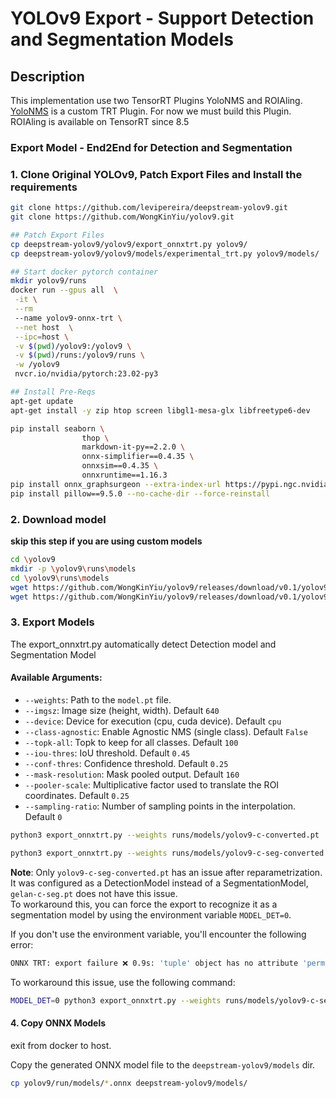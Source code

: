 # YOLOv9 Export - Support Detection and Segmentation Models


## Description
This implementation use two TensorRT Plugins YoloNMS and ROIAling.<br>
[YoloNMS](https://github.com/levipereira/TensorRT/tree/release/8.6/plugin/yoloNMSPlugin) is a custom TRT Plugin. For now we must build this Plugin.<br>
ROIAling is available on TensorRT since 8.5

### Export Model - End2End for Detection and Segmentation

### 1. Clone Original YOLOv9, Patch Export Files and Install the requirements

```bash
git clone https://github.com/levipereira/deepstream-yolov9.git
git clone https://github.com/WongKinYiu/yolov9.git

## Patch Export Files
cp deepstream-yolov9/yolov9/export_onnxtrt.py yolov9/
cp deepstream-yolov9/yolov9/models/experimental_trt.py yolov9/models/

## Start docker pytorch container
mkdir yolov9/runs
docker run --gpus all  \
 -it \
 --rm
 --name yolov9-onnx-trt \
 --net host  \
 --ipc=host \
 -v $(pwd)/yolov9:/yolov9 \
 -v $(pwd)/runs:/yolov9/runs \
 -w /yolov9
 nvcr.io/nvidia/pytorch:23.02-py3

## Install Pre-Reqs 
apt-get update 
apt-get install -y zip htop screen libgl1-mesa-glx libfreetype6-dev

pip install seaborn \
                thop \
                markdown-it-py==2.2.0 \
                onnx-simplifier==0.4.35 \
                onnxsim==0.4.35 \
                onnxruntime==1.16.3                
pip install onnx_graphsurgeon --extra-index-url https://pypi.ngc.nvidia.com 
pip install pillow==9.5.0 --no-cache-dir --force-reinstall
```

### 2. Download model
**skip this step if you are using custom models**

```bash
cd \yolov9
mkdir -p \yolov9\runs\models
cd \yolov9\runs\models
wget https://github.com/WongKinYiu/yolov9/releases/download/v0.1/yolov9-c-seg-converted.pt
wget https://github.com/WongKinYiu/yolov9/releases/download/v0.1/yolov9-c-converted.pt

```

### 3. Export Models <br>

The export_onnxtrt.py automatically detect Detection model and Segmentation Model

#### Available Arguments:

- `--weights`: Path to the `model.pt` file.
- `--imgsz`: Image size (height, width). Default `640`
- `--device`: Device for execution (cpu, cuda device). Default `cpu`
- `--class-agnostic`: Enable Agnostic NMS (single class). Default `False`
- `--topk-all`: Topk to keep for all classes. Default `100`
- `--iou-thres`: IoU threshold. Default `0.45`
- `--conf-thres`: Confidence threshold. Default `0.25`
- `--mask-resolution`: Mask pooled output. Default `160`
- `--pooler-scale`: Multiplicative factor used to translate the ROI coordinates. Default `0.25`
- `--sampling-ratio`: Number of sampling points in the interpolation. Default `0`


```bash
python3 export_onnxtrt.py --weights runs/models/yolov9-c-converted.pt
```

```bash
python3 export_onnxtrt.py --weights runs/models/yolov9-c-seg-converted.pt
```

**Note**: Only `yolov9-c-seg-converted.pt` has an issue after reparametrization. It was configured as a DetectionModel instead of a SegmentationModel, `gelan-c-seg.pt` does not have this issue. <br>
To workaround this, you can force the export to recognize it as a segmentation model by using the environment variable `MODEL_DET=0`.

If you don't use the environment variable, you'll encounter the following error:
```bash
ONNX TRT: export failure ❌ 0.9s: 'tuple' object has no attribute 'permute'
```

To workaround this issue, use the following command:
```bash
MODEL_DET=0 python3 export_onnxtrt.py --weights runs/models/yolov9-c-seg-converted.pt
```

#### 4. Copy ONNX Models
exit from docker to host.

Copy the generated ONNX model file to the `deepstream-yolov9/models` dir.
```bash
cp yolov9/run/models/*.onnx deepstream-yolov9/models/
```
